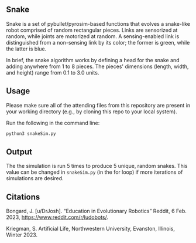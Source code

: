 ## Snake

Snake is a set of pybullet/pyrosim-based functions that evolves a snake-like robot comprised of random rectangular pieces. Links are sensorized at random, while joints are motorized at random. A sensing-enabled link is distinguished from a non-sensing link by its color; the former is green, while the latter is blue. 

In brief, the snake algorithm works by defining a head for the snake and adding anywhere from 1 to 8 pieces. The pieces' dimensions (length, width, and height) range from 0.1 to 3.0 units. 


## Usage

Please make sure all of the attending files from this repository are present in your working directory (e.g., by cloning this repo to your local system).

Run the following in the command line:

```bash
python3 snakeSim.py
```


## Output

The the simulation is run 5 times to produce 5 unique, random snakes. This value can be changed in ```snakeSim.py``` (in the for loop) if more iterations of simulations are desired. 


## Citations
Bongard, J. [u/DrJosh]. “Education in Evolutionary Robotics” Reddit, 6 Feb. 2023, https://www.reddit.com/r/ludobots/.

Kriegman, S. Artificial Life, Northwestern University, Evanston, Illinois, Winter 2023. 
